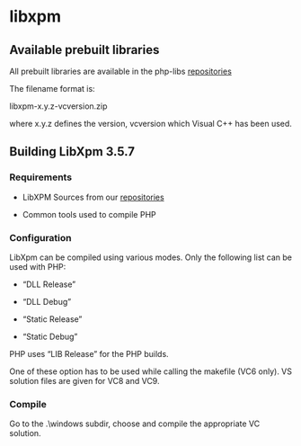 # libxpm

## Available prebuilt libraries

All prebuilt libraries are available in the php-libs
[repositories](http://windows.php.net/downloads/php-sdk/)

The filename format is:

libxpm-x.y.z-vcversion.zip

where x.y.z defines the version, vcversion which Visual C++ has been used.

## Building LibXpm 3.5.7

### Requirements

  * LibXPM Sources from our [repositories](https://github.com/winlibs/libxpm)

  * Common tools used to compile PHP

### Configuration

LibXpm can be compiled using various modes. Only the following list can be
used with PHP:

  * “DLL Release”

  * “DLL Debug”

  * “Static Release”

  * “Static Debug”

PHP uses “LIB Release” for the PHP builds.

One of these option has to be used while calling the makefile (VC6 only). VS
solution files are given for VC8 and VC9.

### Compile

Go to the .\windows subdir, choose and compile the appropriate VC solution.
